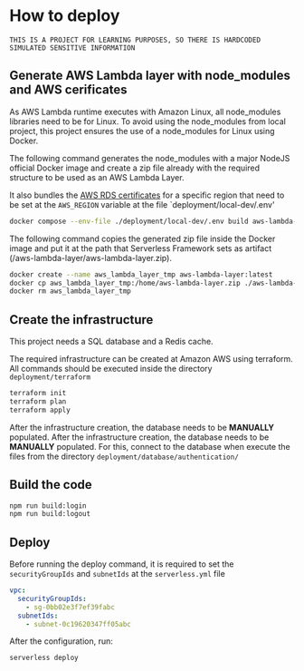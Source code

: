 # How to deploy

`THIS IS A PROJECT FOR LEARNING PURPOSES, SO THERE IS HARDCODED SIMULATED SENSITIVE INFORMATION`

## Generate AWS Lambda layer with node_modules and AWS cerificates

As AWS Lambda runtime executes with Amazon Linux, all node_modules libraries need to be for Linux. To avoid using the node_modules from local project, this project ensures the use of a node_modules for Linux using Docker.

The following command generates the node_modules with a major NodeJS official Docker image and create a zip file already with the required structure to be used as an AWS Lambda Layer.

It also bundles the [AWS RDS certificates](https://docs.aws.amazon.com/AmazonRDS/latest/UserGuide/UsingWithRDS.SSL.html#UsingWithRDS.SSL.CertificatesDownload) for a specific region that need to be set at the `AWS_REGION` variable at the file `deployment/local-dev/.env'

```sh
docker compose --env-file ./deployment/local-dev/.env build aws-lambda-layer
```

The following command copies the generated zip file inside the Docker image and put it at the path that Serverless Framework sets as artifact (/aws-lambda-layer/aws-lambda-layer.zip).

```sh
docker create --name aws_lambda_layer_tmp aws-lambda-layer:latest
docker cp aws_lambda_layer_tmp:/home/aws-lambda-layer.zip ./aws-lambda-layer/aws-lambda-layer.zip
docker rm aws_lambda_layer_tmp
```

## Create the infrastructure

This project needs a SQL database and a Redis cache.

The required infrastructure can be created at Amazon AWS using terraform. All commands should be executed inside the directory `deployment/terraform`

```sh
terraform init
terraform plan
terraform apply
```

After the infrastructure creation, the database needs to be **MANUALLY** populated. After the infrastructure creation, the database needs to be **MANUALLY** populated. For this, connect to the database when execute the files from the directory `deployment/database/authentication/`

## Build the code

```sh
npm run build:login
npm run build:logout
```

## Deploy

Before running the deploy command, it is required to set the `securityGroupIds` and `subnetIds` at the `serverless.yml` file

```yml
vpc:
  securityGroupIds:
    - sg-0bb02e3f7ef39fabc
  subnetIds:
    - subnet-0c19620347ff05abc
```

After the configuration, run:

```sh
serverless deploy
```
